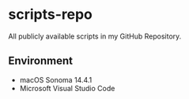 # scripts-repo

All publicly available scripts in my GitHub Repository.

## Environment

* macOS Sonoma 14.4.1
* Microsoft Visual Studio Code
